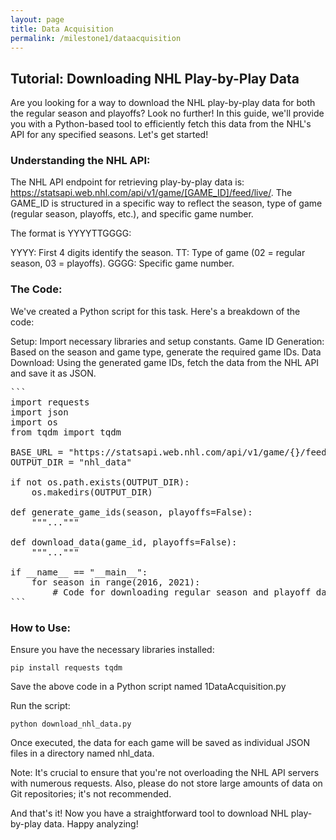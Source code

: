 ```yaml
---
layout: page
title: Data Acquisition
permalink: /milestone1/dataacquisition
---
```


## Tutorial: Downloading NHL Play-by-Play Data
Are you looking for a way to download the NHL play-by-play data for both the regular season and playoffs? Look no further! In this guide, we'll provide you with a Python-based tool to efficiently fetch this data from the NHL's API for any specified seasons. Let's get started!

### Understanding the NHL API:
The NHL API endpoint for retrieving play-by-play data is: https://statsapi.web.nhl.com/api/v1/game/[GAME_ID]/feed/live/. The GAME_ID is structured in a specific way to reflect the season, type of game (regular season, playoffs, etc.), and specific game number.

The format is YYYYTTGGGG:

YYYY: First 4 digits identify the season.
TT: Type of game (02 = regular season, 03 = playoffs).
GGGG: Specific game number.

### The Code:
We've created a Python script for this task. Here's a breakdown of the code:

Setup: Import necessary libraries and setup constants.
Game ID Generation: Based on the season and game type, generate the required game IDs.
Data Download: Using the generated game IDs, fetch the data from the NHL API and save it as JSON.

<pre>
```
import requests
import json
import os
from tqdm import tqdm

BASE_URL = "https://statsapi.web.nhl.com/api/v1/game/{}/feed/live/"
OUTPUT_DIR = "nhl_data"

if not os.path.exists(OUTPUT_DIR):
    os.makedirs(OUTPUT_DIR)

def generate_game_ids(season, playoffs=False):
    """..."""  

def download_data(game_id, playoffs=False):
    """..."""  

if __name__ == "__main__":
    for season in range(2016, 2021):
        # Code for downloading regular season and playoff data
```
</pre>

### How to Use:
Ensure you have the necessary libraries installed:

`pip install requests tqdm`

Save the above code in a Python script named 1DataAcquisition.py

Run the script:

`python download_nhl_data.py`

Once executed, the data for each game will be saved as individual JSON files in a directory named nhl_data.

Note: It's crucial to ensure that you're not overloading the NHL API servers with numerous requests. Also, please do not store large amounts of data on Git repositories; it's not recommended.

And that's it! Now you have a straightforward tool to download NHL play-by-play data. Happy analyzing!